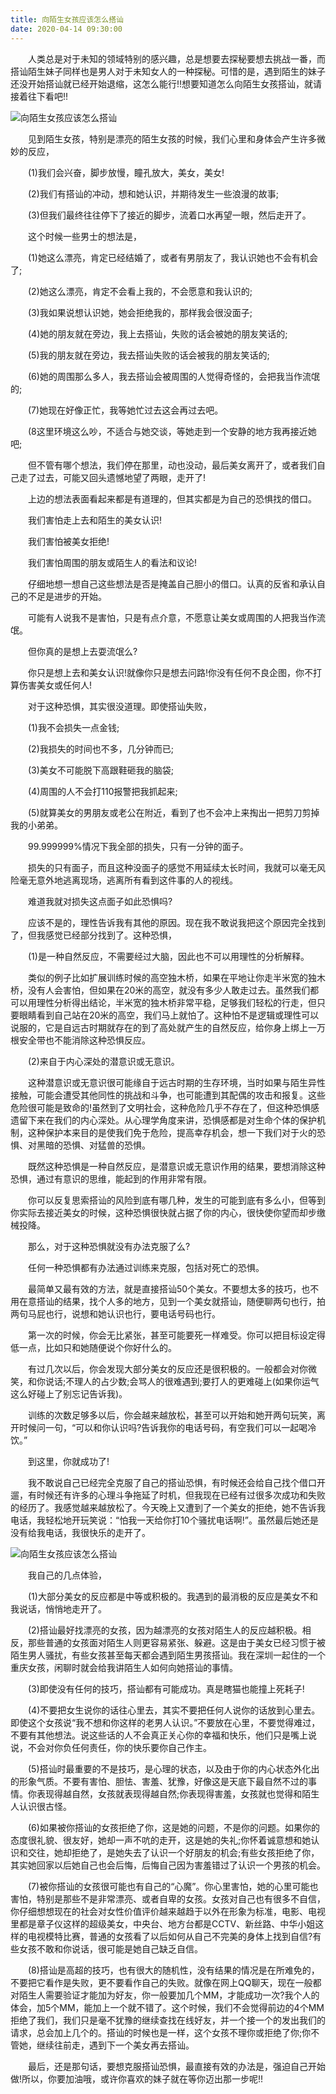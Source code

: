 ```yaml
---
title: 向陌生女孩应该怎么搭讪
date: 2020-04-14 09:30:00
---
```




　　人类总是对于未知的领域特别的感兴趣，总是想要去探秘要想去挑战一番，而搭讪陌生妹子同样也是男人对于未知女人的一种探秘。可惜的是，遇到陌生的妹子还没开始搭讪就已经开始退缩，这怎么能行!!想要知道怎么向陌生女孩搭讪，就请接着往下看吧!!

![向陌生女孩应该怎么搭讪](/img/1fec0dd30042efd07322e8d971f0013b.jpg)

　　见到陌生女孩，特别是漂亮的陌生女孩的时候，我们心里和身体会产生许多微妙的反应，

　　(1)我们会兴奋，脚步放慢，瞳孔放大，美女，美女!

　　(2)我们有搭讪的冲动，想和她认识，并期待发生一些浪漫的故事;

　　(3)但我们最终往往停下了接近的脚步，流着口水再望一眼，然后走开了。

　　这个时候一些男士的想法是，

　　(1)她这么漂亮，肯定已经结婚了，或者有男朋友了，我认识她也不会有机会了;

　　(2)她这么漂亮，肯定不会看上我的，不会愿意和我认识的;

　　(3)我如果说想认识她，她会拒绝我的，那样我会很没面子;

　　(4)她的朋友就在旁边，我上去搭讪，失败的话会被她的朋友笑话的;

　　(5)我的朋友就在旁边，我去搭讪失败的话会被我的朋友笑话的;

　　(6)她的周围那么多人，我去搭讪会被周围的人觉得奇怪的，会把我当作流氓的;

　　(7)她现在好像正忙，我等她忙过去这会再过去吧。

　　(8这里环境这么吵，不适合与她交谈，等她走到一个安静的地方我再接近她吧;

　　但不管有哪个想法，我们停在那里，动也没动，最后美女离开了，或者我们自己走了过去，可能又回头遗憾地望了两眼，走开了!

　　上边的想法表面看起来都是有道理的，但其实都是为自己的恐惧找的借口。

　　我们害怕走上去和陌生的美女认识!

　　我们害怕被美女拒绝!

　　我们害怕周围的朋友或陌生人的看法和议论!

　　仔细地想一想自己这些想法是否是掩盖自己胆小的借口。认真的反省和承认自己的不足是进步的开始。

　　可能有人说我不是害怕，只是有点介意，不愿意让美女或周围的人把我当作流氓。

　　但你真的是想上去耍流氓么?

　　你只是想上去和美女认识!就像你只是想去问路!你没有任何不良企图，你不打算伤害美女或任何人!

　　对于这种恐惧，其实很没道理。即使搭讪失败，

　　(1)我不会损失一点金钱;

　　(2)我损失的时间也不多，几分钟而已;

　　(3)美女不可能脱下高跟鞋砸我的脑袋;

　　(4)周围的人不会打110报警把我抓起来;

　　(5)就算美女的男朋友或老公在附近，看到了也不会冲上来掏出一把剪刀剪掉我的小弟弟。

　　99.999999%情况下我全部的损失，只有一分钟的面子。

　　损失的只有面子，而且这种没面子的感觉不用延续太长时间，我就可以毫无风险毫无意外地逃离现场，逃离所有看到这件事的人的视线。

　　难道我就对损失这点面子如此恐惧吗?

　　应该不是的，理性告诉我有其他的原因。现在我不敢说我把这个原因完全找到了，但我感觉已经部分找到了。这种恐惧，

　　(1)是一种自然反应，不需要经过大脑，因此也不可以用理性的分析解释。

　　类似的例子比如扩展训练时候的高空独木桥，如果在平地让你走半米宽的独木桥，没有人会害怕，但如果在20米的高空，就没有多少人敢走过去。虽然我们都可以用理性分析得出结论，半米宽的独木桥非常平稳，足够我们轻松的行走，但只要眼睛看到自己站在20米的高空，我们马上就怕了。这种怕不是逻辑或理性可以说服的，它是自远古时期就存在的到了高处就产生的自然反应，给你身上绑上一万根安全带也不能消除这种恐惧反应。

　　(2)来自于内心深处的潜意识或无意识。

　　这种潜意识或无意识很可能缘自于远古时期的生存环境，当时如果与陌生异性接触，可能会遭受其他同性的挑战和斗争，也可能遭到其配偶的攻击和报复。这些危险很可能是致命的!虽然到了文明社会，这种危险几乎不存在了，但这种恐惧感遗留下来在我们的内心深处。从心理学角度来讲，恐惧感都是对生命个体的保护机制，这种保护本来目的是使我们免于危险，提高幸存机会，想一下我们对于火的恐惧、对黑暗的恐惧、对猛兽的恐惧。

　　既然这种恐惧是一种自然反应，是潜意识或无意识作用的结果，要想消除这种恐惧，通过有意识的思维，能起到的作用非常有限。

　　你可以反复思索搭讪的风险到底有哪几种，发生的可能到底有多么小，但等到你实际去接近美女的时候，这种恐惧很快就占据了你的内心，很快使你望而却步缴械投降。

　　那么，对于这种恐惧就没有办法克服了么?

　　任何一种恐惧都有办法通过训练来克服，包括对死亡的恐惧。

　　最简单又最有效的方法，就是直接搭讪50个美女。不要想太多的技巧，也不用在意搭讪的结果，找个人多的地方，见到一个美女就搭讪，随便聊两句也行，拍两句马屁也行，说想和她认识也行，要电话号码也行。

　　第一次的时候，你会无比紧张，甚至可能要死一样难受。你可以把目标设定得低一点，比如只和她随便说个你好什么的。

　　有过几次以后，你会发现大部分美女的反应还是很积极的。一般都会对你微笑，和你说话;不理人的占少数;会骂人的很难遇到;要打人的更难碰上(如果你运气这么好碰上了别忘记告诉我)。

　　训练的次数足够多以后，你会越来越放松，甚至可以开始和她开两句玩笑，离开时候问一句，“可以和你认识吗?告诉我你的电话号码，有空我们可以一起喝冷饮。”

　　到这里，你就成功了!

　　我不敢说自己已经完全克服了自己的搭讪恐惧，有时候还会给自己找个借口开遛，有时候还有许多的心理斗争拖延了时机，但我现在已经有过很多次成功和失败的经历了。我感觉越来越放松了。今天晚上又遭到了一个美女的拒绝，她不告诉我电话，我轻松地开玩笑说：“怕我一天给你打10个骚扰电话啊!”。虽然最后她还是没有给我电话，我很快乐的走开了。

![向陌生女孩应该怎么搭讪](/img/29f6f663080bd61ea1daedf0ff968f24.jpg)

　　我自己的几点体验，

　　(1)大部分美女的反应都是中等或积极的。我遇到的最消极的反应是美女不和我说话，悄悄地走开了。

　　(2)搭讪最好找漂亮的女孩，因为越漂亮的女孩对陌生人的反应越积极。相反，那些普通的女孩面对陌生人则更容易紧张、躲避。这是由于美女已经习惯于被陌生男人骚扰，有些女孩甚至每天都会遇到陌生男孩搭讪。我在深圳一起住的一个重庆女孩，闲聊时就会给我讲陌生人如何向她搭讪的事情。

　　(3)即使没有任何的技巧，搭讪都有可能成功。真是瞎猫也能撞上死耗子!

　　(4)不要把女生说你的话往心里去，其实不要把任何人说你的话放到心里去。即使这个女孩说“我不想和你这样的老男人认识。”不要放在心里，不要觉得难过，不要有其他想法。说这些话的人不会真正关心你的幸福和快乐，他们只是嘴上说说，不会对你负任何责任，你的快乐要你自己作主。

　　(5)搭讪时最重要的不是技巧，是心理的状态，以及由于你的内心状态外化出的形象气质。不要有害怕、胆怯、害羞、犹豫，好像这是天底下最自然不过的事情。你表现得越自然，女孩就表现得越自然;你表现得害羞，女孩就也觉得和陌生人认识很古怪。

　　(6)如果被你搭讪的女孩拒绝了你，这是她的问题，不是你的问题。如果你的态度很礼貌、很友好，她却一声不吭的走开，这是她的失礼;你怀着诚意想和她认识和交往，她却拒绝了，是她失去了认识一个好朋友的机会;有些女孩拒绝了你，其实她回家以后她自己也会后悔，后悔自己因为害羞错过了认识一个男孩的机会。

　　(7)被你搭讪的女孩很可能也有自己的“心魔”。你心里害怕，她的心里可能也害怕，特别是那些不是非常漂亮、或者自卑的女孩。女孩对自己也有很多不自信，你仔细想想现在的社会对女性价值评价越来越趋于以外在形象为标准，电影、电视里都是章子仪这样的超级美女，中央台、地方台都是CCTV、新丝路、中华小姐这样的电视模特比赛，普通的女孩看了以后如何从自己不完美的身体上找到自信?有些女孩不敢和你说话，很可能是她自己缺乏自信。

　　(8)搭讪是高超的技巧，也有很大的随机性，没有结果的情况是在所难免的，不要把它看作是失败，更不要看作自己的失败。就像在网上QQ聊天，现在一般都对陌生人需要验证才能加为好友，你一般要加几个MM，才能成功一次?我个人的体会，加5个MM，能加上一个就不错了。这个时候，我们不会觉得前边的4个MM拒绝了我们，我们只是毫不犹豫的继续查找在线好友，并一个接一个的发出我们的请求，总会加上几个的。搭讪的时候也是一样，这个女孩不理你或拒绝了你;你不管她，继续往前走，遇到下一个美女再去搭讪。

　　最后，还是那句话，要想克服搭讪恐惧，最直接有效的办法是，强迫自己开始做!所以，你要加油哦，或许你喜欢的妹子就在等你迈出那一步呢!!